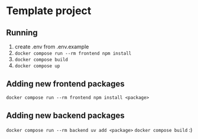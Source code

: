# Template project

## Running

1. create .env from .env.example 
2. `docker compose run --rm frontend npm install`
3. `docker compose build`
4. `docker compose up`

## Adding new frontend packages

`docker compose run --rm frontend npm install <package>`

## Adding new backend packages

`docker compose run --rm backend uv add <package>`
`docker compose build` :)
